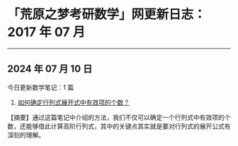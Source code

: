 # 「荒原之梦考研数学」网更新日志：2017 年 07 月

----

## 2024 年 07 月 10 日

今日更新数学笔记：1 篇

1. [如何确定行列式展开式中有效项的个数？](https://zhaokaifeng.com/21392/)

【摘要】通过这篇笔记中介绍的方法，我们不仅可以确定一个行列式中有效项的个数，还能够借此计算高阶行列式，其中的关键点其实就是要对行列式的展开公式有深刻的理解。